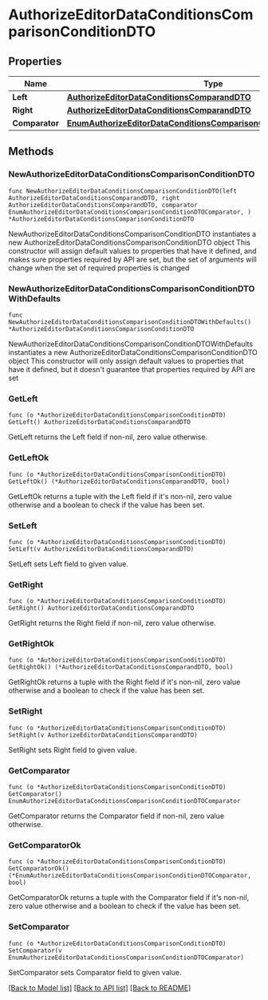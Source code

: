 # AuthorizeEditorDataConditionsComparisonConditionDTO

## Properties

Name | Type | Description | Notes
------------ | ------------- | ------------- | -------------
**Left** | [**AuthorizeEditorDataConditionsComparandDTO**](AuthorizeEditorDataConditionsComparandDTO.md) |  | 
**Right** | [**AuthorizeEditorDataConditionsComparandDTO**](AuthorizeEditorDataConditionsComparandDTO.md) |  | 
**Comparator** | [**EnumAuthorizeEditorDataConditionsComparisonConditionDTOComparator**](EnumAuthorizeEditorDataConditionsComparisonConditionDTOComparator.md) |  | 

## Methods

### NewAuthorizeEditorDataConditionsComparisonConditionDTO

`func NewAuthorizeEditorDataConditionsComparisonConditionDTO(left AuthorizeEditorDataConditionsComparandDTO, right AuthorizeEditorDataConditionsComparandDTO, comparator EnumAuthorizeEditorDataConditionsComparisonConditionDTOComparator, ) *AuthorizeEditorDataConditionsComparisonConditionDTO`

NewAuthorizeEditorDataConditionsComparisonConditionDTO instantiates a new AuthorizeEditorDataConditionsComparisonConditionDTO object
This constructor will assign default values to properties that have it defined,
and makes sure properties required by API are set, but the set of arguments
will change when the set of required properties is changed

### NewAuthorizeEditorDataConditionsComparisonConditionDTOWithDefaults

`func NewAuthorizeEditorDataConditionsComparisonConditionDTOWithDefaults() *AuthorizeEditorDataConditionsComparisonConditionDTO`

NewAuthorizeEditorDataConditionsComparisonConditionDTOWithDefaults instantiates a new AuthorizeEditorDataConditionsComparisonConditionDTO object
This constructor will only assign default values to properties that have it defined,
but it doesn't guarantee that properties required by API are set

### GetLeft

`func (o *AuthorizeEditorDataConditionsComparisonConditionDTO) GetLeft() AuthorizeEditorDataConditionsComparandDTO`

GetLeft returns the Left field if non-nil, zero value otherwise.

### GetLeftOk

`func (o *AuthorizeEditorDataConditionsComparisonConditionDTO) GetLeftOk() (*AuthorizeEditorDataConditionsComparandDTO, bool)`

GetLeftOk returns a tuple with the Left field if it's non-nil, zero value otherwise
and a boolean to check if the value has been set.

### SetLeft

`func (o *AuthorizeEditorDataConditionsComparisonConditionDTO) SetLeft(v AuthorizeEditorDataConditionsComparandDTO)`

SetLeft sets Left field to given value.


### GetRight

`func (o *AuthorizeEditorDataConditionsComparisonConditionDTO) GetRight() AuthorizeEditorDataConditionsComparandDTO`

GetRight returns the Right field if non-nil, zero value otherwise.

### GetRightOk

`func (o *AuthorizeEditorDataConditionsComparisonConditionDTO) GetRightOk() (*AuthorizeEditorDataConditionsComparandDTO, bool)`

GetRightOk returns a tuple with the Right field if it's non-nil, zero value otherwise
and a boolean to check if the value has been set.

### SetRight

`func (o *AuthorizeEditorDataConditionsComparisonConditionDTO) SetRight(v AuthorizeEditorDataConditionsComparandDTO)`

SetRight sets Right field to given value.


### GetComparator

`func (o *AuthorizeEditorDataConditionsComparisonConditionDTO) GetComparator() EnumAuthorizeEditorDataConditionsComparisonConditionDTOComparator`

GetComparator returns the Comparator field if non-nil, zero value otherwise.

### GetComparatorOk

`func (o *AuthorizeEditorDataConditionsComparisonConditionDTO) GetComparatorOk() (*EnumAuthorizeEditorDataConditionsComparisonConditionDTOComparator, bool)`

GetComparatorOk returns a tuple with the Comparator field if it's non-nil, zero value otherwise
and a boolean to check if the value has been set.

### SetComparator

`func (o *AuthorizeEditorDataConditionsComparisonConditionDTO) SetComparator(v EnumAuthorizeEditorDataConditionsComparisonConditionDTOComparator)`

SetComparator sets Comparator field to given value.



[[Back to Model list]](../README.md#documentation-for-models) [[Back to API list]](../README.md#documentation-for-api-endpoints) [[Back to README]](../README.md)


